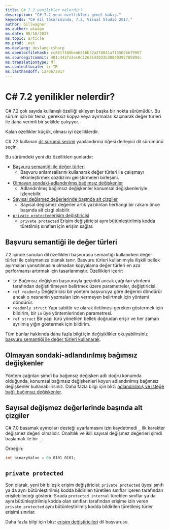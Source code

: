 ```yaml
---
title: C# 7.2 yenilikler nelerdir?
description: "C# 7.2 yeni özellikleri genel bakış."
keywords: "C# dil tasarımında, 7.2, Visual Studio 2017,"
author: billwagner
ms.author: wiwagn
ms.date: 08/16/2017
ms.topic: article
ms.prod: .net
ms.devlang: devlang-csharp
ms.openlocfilehash: cc861f186bea681bb32a2f8041a7155026679987
ms.sourcegitcommit: 401c4427a3ec0d1263543033b3084039278509dc
ms.translationtype: MT
ms.contentlocale: tr-TR
ms.lasthandoff: 12/06/2017
---
```

# <a name="whats-new-in-c-72"></a>C# 7.2 yenilikler nelerdir?

C# 7.2 çok sayıda kullanışlı özelliği ekleyen başka bir nokta sürümüdür.
Bu sürüm için bir tema, gereksiz kopya veya ayırmaları kaçınarak değer türleri ile daha verimli bir şekilde çalışıyor. 

Kalan özellikler küçük, olması iyi özelliklerdir.

C# 7.2 kullanan [dil sürümü seçimi](csharp-7-1.md#language-version-selection) yapılandırma öğesi derleyici dil sürümünü seçin.

Bu sürümdeki yeni diz özellikleri şunlardır:

* [Başvuru semantiği ile değer türleri](#reference-semantics-with-value-types)
  - Başvuru anlamsallarını kullanarak değer türleri ile çalışmayı etkinleştirmek sözdizimi geliştirmeleri birleşimi.
* [Olmayan sondaki-adlandırılmış bağımsız değişkenler](#non-trailing-named-arguments)
  - Adlandırılmış bağımsız değişkenler konumsal değişkenleriyle izlenebilir.
* [Sayısal değişmez değerlerinde başında alt çizgiler](#leading-underscores-in-numeric-literals)
  - Sayısal değişmez değerler artık yazdırılan herhangi bir rakam önce başında alt çizgi olabilir.
* [`private protected`erişim değiştiricisi](#private-protected)
  - `private protected` Erişim değiştiricisi aynı bütünleştirilmiş kodda türetilmiş sınıfları için erişim sağlar.

## <a name="reference-semantics-with-value-types"></a>Başvuru semantiği ile değer türleri

7.2 içinde sunulan dil özellikleri başvurusu semantiği kullanırken değer türleri ile çalışmanıza olanak tanır. Başvuru türleri kullanımıyla ilişkili bellek ayırmaları yansıtılmasını olmadan kopyalama değer türleri en aza performansı artırmak için tasarlanmıştır. Özellikleri içerir:

 - `in` Bağımsız değişken başvuruyla geçirildi ancak çağrılan yöntemi tarafından değiştirilmeyen belirtmek üzere parametreler, değiştiricisi.
 - `ref readonly` Değiştiricisi bir yöntem başvuruya göre değerini döndürür ancak o nesnenin yazmaları izin vermeyen belirtmek için yöntemi döndürür.
 - `readonly struct` Yapı sabittir ve olarak iletilmesi gereken göstermek için bildirim, bir `in` üye yöntemlerinden parametresi.
 - `ref struct` Bir yapı türü yönetilen bellek doğrudan erişir ve her zaman ayrılmış yığın göstermek için bildirim.

Tüm bunlar hakkında daha fazla bilgi için değişiklikler okuyabilirsiniz [başvuru semantiği ile değer türleri kullanarak](../reference-semantics-with-value-types.md).

## <a name="non-trailing-named-arguments"></a>Olmayan sondaki-adlandırılmış bağımsız değişkenler

Yöntem çağrıları şimdi bu bağımsız değişken adlı doğru konumda olduğunda, konumsal bağımsız değişkenleri koyun adlandırılmış bağımsız değişkenler kullanabilirsiniz. Daha fazla bilgi için bkz: [adlandırılmış ve isteğe bağlı bağımsız değişkenler](../programming-guide/classes-and-structs/named-and-optional-arguments.md).

## <a name="leading-underscores-in-numeric-literals"></a>Sayısal değişmez değerlerinde başında alt çizgiler

C# 7.0 basamak ayırıcıları desteği uyarlamasını izin kaydetmedi `_` ilk karakter değişmez değeri olmalıdır. Onaltılık ve ikili sayısal değişmez değerleri şimdi başlamak ile bir `_`. 

Örneğin:

```csharp
int binaryValue = 0b_0101_0101;
```

## `private protected`

Son olarak, yeni bir bileşik erişim değiştiricisi: `private protected` üyesi sınıfı ya da aynı bütünleştirilmiş kodda bildirilen türetilen sınıflar içeren tarafından erişilebileceği gösterir. Sırada `protected internal` türetilen sınıflar ya da aynı bütünleştirilmiş kodda olan sınıfları tarafından erişime izin veren `private protected` aynı bütünleştirilmiş kodda bildirilen türetilmiş türler erişimi sınırlar.

Daha fazla bilgi için bkz: [erişim değiştiricileri](../language-reference/keywords/access-modifiers.md) dil başvurusu.
